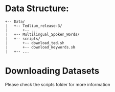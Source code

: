 # Data Structure:
```
+-- Data/
|   +-- Tedlium_release-3/
|       +-- ...
|   +-- Multilingual_Spoken_Words/
|   +-- scripts/
|       +-- download_ted.sh
|       +-- download_keywords.sh
|   +-- ...
```

# Downloading Datasets
Please check the scripts folder for more information
